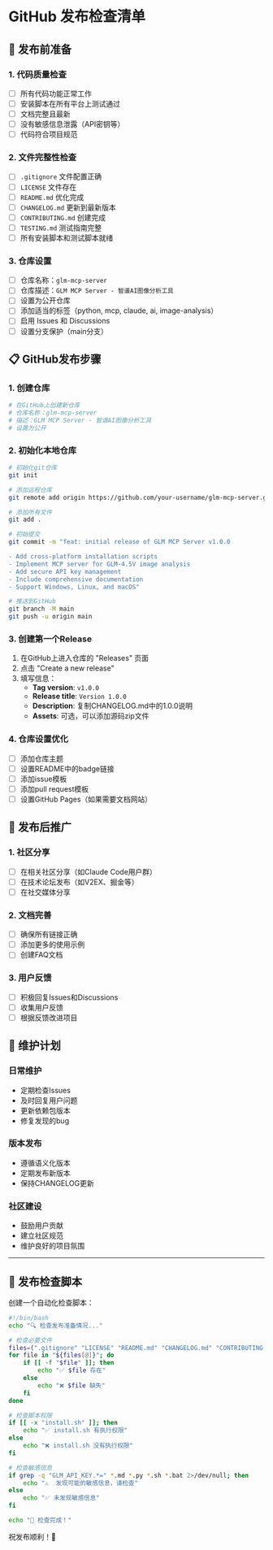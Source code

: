 # GitHub 发布检查清单

## 🚀 发布前准备

### 1. 代码质量检查
- [ ] 所有代码功能正常工作
- [ ] 安装脚本在所有平台上测试通过
- [ ] 文档完整且最新
- [ ] 没有敏感信息泄露（API密钥等）
- [ ] 代码符合项目规范

### 2. 文件完整性检查
- [ ] `.gitignore` 文件配置正确
- [ ] `LICENSE` 文件存在
- [ ] `README.md` 优化完成
- [ ] `CHANGELOG.md` 更新到最新版本
- [ ] `CONTRIBUTING.md` 创建完成
- [ ] `TESTING.md` 测试指南完整
- [ ] 所有安装脚本和测试脚本就绪

### 3. 仓库设置
- [ ] 仓库名称：`glm-mcp-server`
- [ ] 仓库描述：`GLM MCP Server - 智谱AI图像分析工具`
- [ ] 设置为公开仓库
- [ ] 添加适当的标签（python, mcp, claude, ai, image-analysis）
- [ ] 启用 Issues 和 Discussions
- [ ] 设置分支保护（main分支）

## 📋 GitHub发布步骤

### 1. 创建仓库
```bash
# 在GitHub上创建新仓库
# 仓库名称：glm-mcp-server
# 描述：GLM MCP Server - 智谱AI图像分析工具
# 设置为公开
```

### 2. 初始化本地仓库
```bash
# 初始化git仓库
git init

# 添加远程仓库
git remote add origin https://github.com/your-username/glm-mcp-server.git

# 添加所有文件
git add .

# 初始提交
git commit -m "feat: initial release of GLM MCP Server v1.0.0

- Add cross-platform installation scripts
- Implement MCP server for GLM-4.5V image analysis
- Add secure API key management
- Include comprehensive documentation
- Support Windows, Linux, and macOS"

# 推送到GitHub
git branch -M main
git push -u origin main
```

### 3. 创建第一个Release
1. 在GitHub上进入仓库的 "Releases" 页面
2. 点击 "Create a new release"
3. 填写信息：
   - **Tag version**: `v1.0.0`
   - **Release title**: `Version 1.0.0`
   - **Description**: 复制CHANGELOG.md中的1.0.0说明
   - **Assets**: 可选，可以添加源码zip文件

### 4. 仓库设置优化
- [ ] 添加仓库主题
- [ ] 设置README中的badge链接
- [ ] 添加issue模板
- [ ] 添加pull request模板
- [ ] 设置GitHub Pages（如果需要文档网站）

## 📢 发布后推广

### 1. 社区分享
- [ ] 在相关社区分享（如Claude Code用户群）
- [ ] 在技术论坛发布（如V2EX、掘金等）
- [ ] 在社交媒体分享

### 2. 文档完善
- [ ] 确保所有链接正确
- [ ] 添加更多的使用示例
- [ ] 创建FAQ文档

### 3. 用户反馈
- [ ] 积极回复Issues和Discussions
- [ ] 收集用户反馈
- [ ] 根据反馈改进项目

## 🔧 维护计划

### 日常维护
- 定期检查Issues
- 及时回复用户问题
- 更新依赖包版本
- 修复发现的bug

### 版本发布
- 遵循语义化版本
- 定期发布新版本
- 保持CHANGELOG更新

### 社区建设
- 鼓励用户贡献
- 建立社区规范
- 维护良好的项目氛围

---

## 📝 发布检查脚本

创建一个自动化检查脚本：
```bash
#!/bin/bash
echo "🔍 检查发布准备情况..."

# 检查必要文件
files=(".gitignore" "LICENSE" "README.md" "CHANGELOG.md" "CONTRIBUTING.md")
for file in "${files[@]}"; do
    if [[ -f "$file" ]]; then
        echo "✅ $file 存在"
    else
        echo "❌ $file 缺失"
    fi
done

# 检查脚本权限
if [[ -x "install.sh" ]]; then
    echo "✅ install.sh 有执行权限"
else
    echo "❌ install.sh 没有执行权限"
fi

# 检查敏感信息
if grep -q "GLM_API_KEY.*=" *.md *.py *.sh *.bat 2>/dev/null; then
    echo "⚠️  发现可能的敏感信息，请检查"
else
    echo "✅ 未发现敏感信息"
fi

echo "🎯 检查完成！"
```

祝发布顺利！🎉